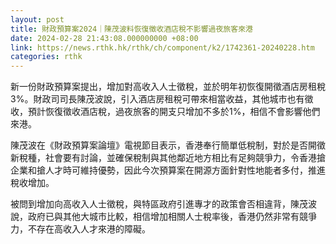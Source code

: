 ```yaml
---
layout: post
title: 財政預算案2024｜陳茂波料恢復徵收酒店稅不影響過夜旅客來港
date: 2024-02-28 21:43:08.000000000 +08:00
link: https://news.rthk.hk/rthk/ch/component/k2/1742361-20240228.htm
categories: rthk
---
```


新一份財政預算案提出，增加對高收入人士徵稅，並於明年初恢復開徵酒店房租稅3%。財政司司長陳茂波說，引入酒店房租稅可帶來相當收益，其他城市也有徵收，預計恢復徵收酒店稅，過夜旅客的開支只增加不多於1%，相信不會影響他們來港。

陳茂波在《財政預算案論壇》電視節目表示，香港奉行簡單低稅制，對於是否開徵新稅種，社會要有討論，並確保稅制與其他鄰近地方相比有足夠競爭力，令香港搶企業和搶人才時可維持優勢，因此今次預算案在開源方面針對性地能者多付，推進稅收增加。

被問到增加向高收入人士徵稅，與特區政府引進專才的政策會否相違背，陳茂波說，政府已與其他大城市比較，相信增加相關人士稅率後，香港仍然非常有競爭力，不存在高收入人才來港的障礙。
